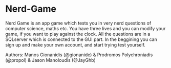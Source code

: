 # Nerd-Game
Nerd Game is an app game which tests you in very nerd questions of computer science, maths etc. 
You have three lives and you can modify your game, if you want to play against the clock. 
All the questions are in a SQLserver which is connected to the GUI part. In the beggining you can sign up and make your own account,
and start trying test yourself. 

Authors: Manos Gionanidis (@gionanide) & Prodromos Polychroniadis (@propol) & Jason Manoloudis (@JayGhb)
